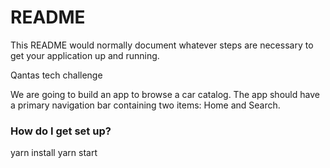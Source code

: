# README #

This README would normally document whatever steps are necessary to get your application up and running.

Qantas tech challenge

We are going to build an app to browse a car catalog. The app should have a
primary navigation bar containing two items: Home and Search.


### How do I get set up? ###

yarn install
yarn start
